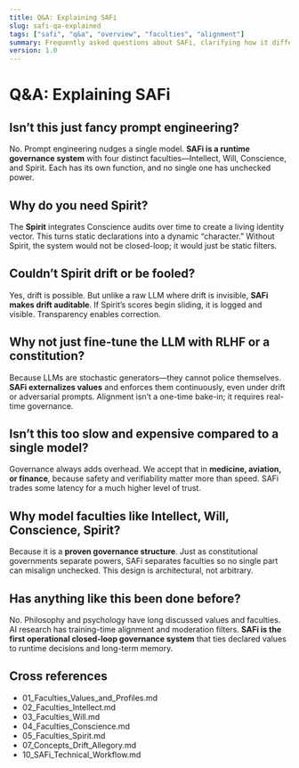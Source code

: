 ```yaml
---
title: Q&A: Explaining SAFi
slug: safi-qa-explained
tags: ["safi", "q&a", "overview", "faculties", "alignment"]
summary: Frequently asked questions about SAFi, clarifying how it differs from prompt engineering, RLHF, and other approaches, and why its faculty-based governance matters.
version: 1.0
---
```


# Q&A: Explaining SAFi

## Isn’t this just fancy prompt engineering?
No. Prompt engineering nudges a single model. **SAFi is a runtime governance system** with four distinct faculties—Intellect, Will, Conscience, and Spirit. Each has its own function, and no single one has unchecked power.

## Why do you need Spirit?
The **Spirit** integrates Conscience audits over time to create a living identity vector. This turns static declarations into a dynamic “character.” Without Spirit, the system would not be closed-loop; it would just be static filters.

## Couldn’t Spirit drift or be fooled?
Yes, drift is possible. But unlike a raw LLM where drift is invisible, **SAFi makes drift auditable**. If Spirit’s scores begin sliding, it is logged and visible. Transparency enables correction.

## Why not just fine-tune the LLM with RLHF or a constitution?
Because LLMs are stochastic generators—they cannot police themselves. **SAFi externalizes values** and enforces them continuously, even under drift or adversarial prompts. Alignment isn’t a one-time bake-in; it requires real-time governance.

## Isn’t this too slow and expensive compared to a single model?
Governance always adds overhead. We accept that in **medicine, aviation, or finance**, because safety and verifiability matter more than speed. SAFi trades some latency for a much higher level of trust.

## Why model faculties like Intellect, Will, Conscience, Spirit?
Because it is a **proven governance structure**. Just as constitutional governments separate powers, SAFi separates faculties so no single part can misalign unchecked. This design is architectural, not arbitrary.

## Has anything like this been done before?
No. Philosophy and psychology have long discussed values and faculties. AI research has training-time alignment and moderation filters. **SAFi is the first operational closed-loop governance system** that ties declared values to runtime decisions and long-term memory.

## Cross references
- 01_Faculties_Values_and_Profiles.md  
- 02_Faculties_Intellect.md  
- 03_Faculties_Will.md  
- 04_Faculties_Conscience.md  
- 05_Faculties_Spirit.md  
- 07_Concepts_Drift_Allegory.md  
- 10_SAFi_Technical_Workflow.md  
